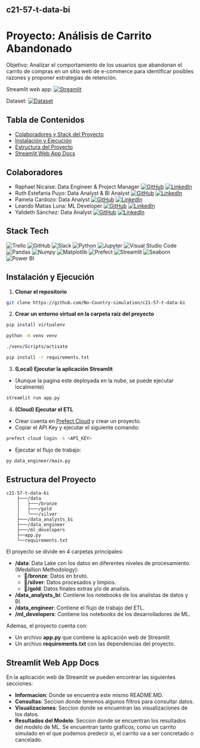 ## c21-57-t-data-bi
# Proyecto: Análisis de Carrito Abandonado
Objetivo: Analizar el comportamiento de los usuarios que
abandonan el carrito de compras en un sitio web de e-commerce para identificar
posibles razones y proponer estrategias de retención.

Streamlit web app: [![Streamlit](https://img.shields.io/badge/Streamlit-FF4B4B?logo=Streamlit&logoColor=fff)](https://c21-57-t-data-bi-carritoabandonado.streamlit.app/)

Dataset: [![Dataset](https://img.shields.io/badge/Dataset%20Kaggle-00599C?logo=kaggle&logoColor=fff)](https://www.kaggle.com/datasets/gabrielramos87/an-online-shop-business)
## Tabla de Contenidos

- [Colaboradores y Stack del Proyecto](#colaboradores)
- [Instalación y Ejecución](#instalación-y-ejecución)
- [Estructura del Proyecto](#estructura-del-proyecto)
- [Streamlit Web App Docs](#streamlit-web-app-docs)

## Colaboradores
- Raphael Nicaise: Data Engineer & Project Manager  [![GitHub](https://img.shields.io/badge/GitHub-181717?style=flat&logo=github&logoColor=white)](https://github.com/RaphaelNicaise) [![LinkedIn](https://img.shields.io/badge/LinkedIn-0A66C2?style=flat&logo=linkedin&logoColor=white)](https://www.linkedin.com/in/rapha%C3%ABl-nicaise-68025b27a/)
- Ruth Estefania Puyo: Data Analyst & BI Analyst  [![GitHub](https://img.shields.io/badge/GitHub-181717?style=flat&logo=github&logoColor=white)](https://github.com/ruthpuyo) [![LinkedIn](https://img.shields.io/badge/LinkedIn-0A66C2?style=flat&logo=linkedin&logoColor=white)](https://www.linkedin.com/in/ruth-estefania-puyo-929572b0)
- Pamela Cardozo: Data Analyst  [![GitHub](https://img.shields.io/badge/GitHub-181717?style=flat&logo=github&logoColor=white)](https://github.com/PamelaCardozo) [![LinkedIn](https://img.shields.io/badge/LinkedIn-0A66C2?style=flat&logo=linkedin&logoColor=white)](https://www.linkedin.com/in/npamelacardozo)
- Leando Matias Luna: ML Developer  [![GitHub](https://img.shields.io/badge/GitHub-181717?style=flat&logo=github&logoColor=white)](https://github.com/s4phulkx) [![LinkedIn](https://img.shields.io/badge/LinkedIn-0A66C2?style=flat&logo=linkedin&logoColor=white)](https://www.linkedin.com/in/leandromluna)
- Yalideth Sánchez: Data Analyst [![GitHub](https://img.shields.io/badge/GitHub-181717?style=flat&logo=github&logoColor=white)](https://github.com/yssanchez) [![LinkedIn](https://img.shields.io/badge/LinkedIn-0A66C2?style=flat&logo=linkedin&logoColor=white)](https://www.linkedin.com/in/yalideth-sanchez-0478a819b?)

## Stack Tech
 ![Trello](https://img.shields.io/badge/Trello-0052CC?logo=trello&logoColor=fff) ![GitHub](https://img.shields.io/badge/GitHub-%23121011.svg?logo=github&logoColor=white) ![Slack](https://img.shields.io/badge/Slack-4A154B?logo=slack&logoColor=fff) ![Python](https://img.shields.io/badge/Python-3776AB?logo=python&logoColor=fff) ![Jupyter](https://img.shields.io/badge/Jupyter-F37626?logo=jupyter&logoColor=fff) 
 ![Visual Studio Code](https://custom-icon-badges.demolab.com/badge/Visual%20Studio%20Code-0078d7.svg?logo=vsc&logoColor=white)
![Pandas](https://img.shields.io/badge/Pandas-150458?logo=pandas&logoColor=fff) ![Numpy](https://img.shields.io/badge/Numpy-013243?logo=numpy&logoColor=fff) ![Matplotlib](https://img.shields.io/badge/Matplotlib-11557C?logo=matplotlib&logoColor=fff) ![Prefect](https://img.shields.io/badge/Prefect-11557C?logo=Prefect&logoColor=fff) ![Streamlit](https://img.shields.io/badge/Streamlit-FF4B4B?logo=Streamlit&logoColor=fff)  ![Seaborn](https://img.shields.io/badge/Seaborn-005377?logo=Seaborn&logoColor=fff) ![Power BI](https://img.shields.io/badge/Power_BI-F2C811?logo=power-bi&logoColor=white)

## Instalación y Ejecución
1. **Clonar el repositorio**
```bash
git clone https://github.com/No-Country-simulation/c21-57-t-data-bi
```
2. **Crear un entorno virtual en la carpeta raiz del proyecto**
```bash
pip install virtualenv                               
```
```bash
python -m venv venv
```
```bash
./venv/Scripts/activate
```
```bash
pip install -r requirements.txt
```
3. **(Local) Ejecutar la aplicación Streamlit**
- (Aunque la pagina este deployada en la nube, se puede ejecutar localmente)
```bash
streamlit run app.py
```
4. **(Cloud) Ejecutar el ETL**
- Crear cuenta en [Prefect Cloud](https://www.prefect.io/) y crear un proyecto.
- Copiar el API Key y ejecutar el siguiente comando:
```bash
prefect cloud login -k <API_KEY>
```
- Ejecutar el flujo de trabajo:
```bash
py data_engineer/main.py
```

## Estructura del Proyecto
```
c21-57-t-data-bi
    ├───/data
    │   ├───/bronze
    │   ├───/gold
    │   └───/silver
    ├───/data_analysts_bi
    ├───/data_engineer
    ├───/ml_developers
    ├──app.py
    └──requirements.txt
```
El proyecto se divide en 4 carpetas principales:
- **/data**: Data Lake con los datos en diferentes niveles de procesamiento. (Medallion Methodology):
    - **🔸/bronze**: Datos en bruto.
    - **🔹/silver**: Datos procesados y limpios.
    - **🌟/gold**: Datos finales extras y/o de analisis.
- **/data_analysts_bi**: Contiene los notebooks de los analistas de datos y BI.
- **/data_engineer**: Contiene el flujo de trabajo del ETL.
- **/ml_developers**: Contiene los notebooks de los desarrolladores de ML.

Ademas, el proyecto cuenta con: 
- Un archivo **app.py** que contiene la aplicación web de Streamlit
- Un archivo **requirements.txt** con las dependencias del proyecto.

## Streamlit Web App Docs

En la aplicación web de Streamlit se pueden encontrar las siguientes secciones:
- **Informacion**: Donde se encuentra este mismo README.MD.
- **Consultas**: Seccion donde tenemos algunos filtros para consultar datos.
- **Visualizaciones**: Seccion donde se encuentran las visualizaciones de los datos.
- **Resultados del Modelo**: Seccion donde se encuentran los resultados del modelo de ML. Se encuentran tanto graficos, como un carrito simulado en el que podemos predecir si, el carrito va a ser concretado o cancelado.
